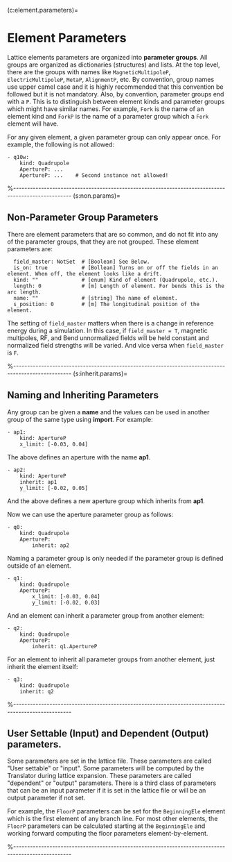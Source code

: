 (c:element.parameters)=
# Element Parameters

Lattice elements parameters are organized into **parameter groups**. 
All groups are organized as dictionaries (structures) and lists.
At the top level, there are the groups with names like 
`MagneticMultipoleP`, `ElectricMultipoleP`, `MetaP`, `AlignmentP`, etc. 
By convention, group names use upper camel case and it is highly recommended that this convention
be followed but it is not mandatory. Also, by convention, parameter groups end with a `P`.
This is to distinguish between element kinds and parameter groups which might
have similar names. For example, `Fork` is the name of an element kind and `ForkP`
is the name of a parameter group which a `Fork` element will have.

For any given element, a given parameter group can only appear once. For example,
the following is not allowed:
```{code} yaml
- q10w:
    kind: Quadrupole
    ApertureP: ...
    ApertureP: ...    # Second instance not allowed!
```

%---------------------------------------------------------------------------------------------------
(s:non.params)=
## Non-Parameter Group Parameters

There are element parameters that are so common, and do not fit into
any of the parameter groups, that they are not grouped. 
These element parameters are:
```{code} yaml
  field_master: NotSet  # [Boolean] See Below.
  is_on: true           # [Bollean] Turns on or off the fields in an element. When off, the element looks like a drift.
  kind: ""              # [enum] Kind of element (Quadrupole, etc.).
  length: 0             # [m] Length of element. For bends this is the arc length.
  name: ""              # [string] The name of element.
  s_position: 0         # [m] The longitudinal position of the element.
```

The setting of `field_master` matters when there is a change in reference energy during a simulation.
In this case, if `field_master = T`, magnetic multipoles, RF, and Bend unnormalized fields will be held constant
and normalized field strengths will be varied. And vice versa when `field_master` is `F`. 

%---------------------------------------------------------------------------------------------------
(s:inherit.params)=
## Naming and Inheriting Parameters

Any group can be given a **name** and the values can be used in another group of the same type
using **import**.
For example:
```{code} yaml
- ap1:
    kind: ApertureP
    x_limit: [-0.03, 0.04]
```
The above defines an aperture with the name **ap1**. 
```{code} yaml
- ap2:
    kind: ApertureP
    inherit: ap1
    y_limit: [-0.02, 0.05]
```
And the above defines a new aperture group which inherits from **ap1**.

Now we can use the aperture parameter group as follows:
```{code} yaml
- q0:
    kind: Quadrupole
    ApertureP:
        inherit: ap2
```

Naming a parameter group is only needed if the parameter group is defined outside of an element.
```{code} yaml
- q1:
    kind: Quadrupole
    ApertureP: 
        x_limit: [-0.03, 0.04]
        y_limit: [-0.02, 0.03]
```
And an element can inherit a parameter group from another element:
```{code} yaml
- q2:
    kind: Quadrupole
    ApertureP:
        inherit: q1.ApertureP
```

For an element to inherit all parameter groups from another element, just inherit the element itself:
```{code} yaml
- q3:
    kind: Quadrupole
    inherit: q2
```

%---------------------------------------------------------------------------------------------------
## User Settable (Input) and Dependent (Output) parameters.

Some parameters are set in the lattice file. These parameters are called "User settable" or "input". 
Some parameters will be computed by the Translator during lattice expansion. These parameters are called "dependent" or "output" parameters. There is a third class of parameters that can be an input
parameter if it is set in the lattice file or will be an output parameter if not set.

For example, the `FloorP` parameters can be set for the `BeginningEle` element which is the
first element of any branch line. For most other elements, the `FloorP` parameters can
be calculated starting at the `BeginningEle` and working forward computing the floor parameters
element-by-element.

%---------------------------------------------------------------------------------------------------

```{include} parameters/ackicker.md
```

```{include} parameters/aperture.md
```

```{include} parameters/beambeam.md
```

```{include} parameters/bend.md
```

```{include} parameters/bodyshift.md
```

```{include} parameters/electricmultipole.md
```

```{include} parameters/floor.md
```

```{include} parameters/floorshift.md
```

```{include} parameters/fork.md
```

```{include} parameters/girder.md
```

```{include} parameters/initialparticle.md
```

```{include} parameters/magneticmultipole.md
```

```{include} parameters/master.md
```

```{include} parameters/material.md
```

```{include} parameters/meta.md
```

```{include} parameters/patch.md
```

```{include} parameters/reference.md
```

```{include} parameters/referencechange.md
```

```{include} parameters/rf.md
```

```{include} parameters/solenoid.md
```

```{include} parameters/tracking.md
```


